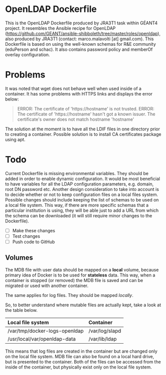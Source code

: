 # OpenLDAP Dockerfile

This is the OpenLDAP Dockerfile produced by JRA3T1 task within GÉANT4 project. It resembles the Ansible
recipe for OpenLDAP (https://github.com/GEANT/ansible-shibboleth/tree/master/roles/openldap),
also produced by JRA3T1 (contact: marco.malavolti [at] gmail.com).
This Dockerfile is based on using the well-known schemas for R&E community (eduPerson and schac).
It also contains password policy and memberOf overlay configuration.

# Problems

It was noted that wget does not behave well when used inside of a container. It has some problems with
HTTPS links and displays the error below:

> ERROR: The certificate of 'https://hostname' is not trusted.
  ERROR: The certificate of 'https://hostname' hasn't got a known issuer.
  The certificate's owner does not match hostname 'hostname'

The solution at the moment is to have all the LDIF files in one directory prior to creating a container. Possible solution is to
install CA certificates package using apt.

# Todo

Current Dockerfile is missing environmental variables. They should be added in order to enable dynamic configuration.
It would be most beneficial to have variables for all the LDAP configuration parameters, e.g. domain, root DN password etc.
Another design consideration to take into account is to decide whether or not to keep configuration files on a local files system.
Possible changes should include keeping the list of schemas to be used on a local file system. This way, if there are more specific
schemas that a particular institution is using, they will be able just to add a URL from which the schema can be downloaded (it will still require minor changes to the Dockerfile).

- [ ] Make these changes
- [ ] Test changes
- [ ] Push code to GitHub

## Volumes

The MDB file with user data should be mapped on a **local** volume, because primary idea of Docker is to be
used for **stateless** data. This way, when a container is stopped (or removed) the MDB file is
saved and can be migrated or used with another container.

The same applies for log files. They should be mapped *locally*.

So, to better understand where mutable files are actually kept, take a look at the table below.

| Local file system             | Container               |
| :---------------------------- | :---------------------- |
| /var/tmp/docker-logs-openldap | /var/log/slapd          |
| /usr/local/var/openldap-data  | /var/lib/ldap           |

This means that log files are created in the container but are changed only on the local file system.
MDB file can also be found on a local hard drive, but is presented to the container. Both of the files
can be accessed from the inside of the container, but physically exist only on the local file system.
